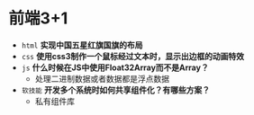 # 前端3+1
- `html` **实现中国五星红旗国旗的布局**
- `css` **使用css3制作一个鼠标经过文本时，显示出边框的动画特效**
- `js` **什么时候在JS中使用Float32Array而不是Array？**
  - 处理二进制数据或者数据都是浮点数据
- `软技能` **开发多个系统时如何共享组件化？有哪些方案？**
  - 私有组件库